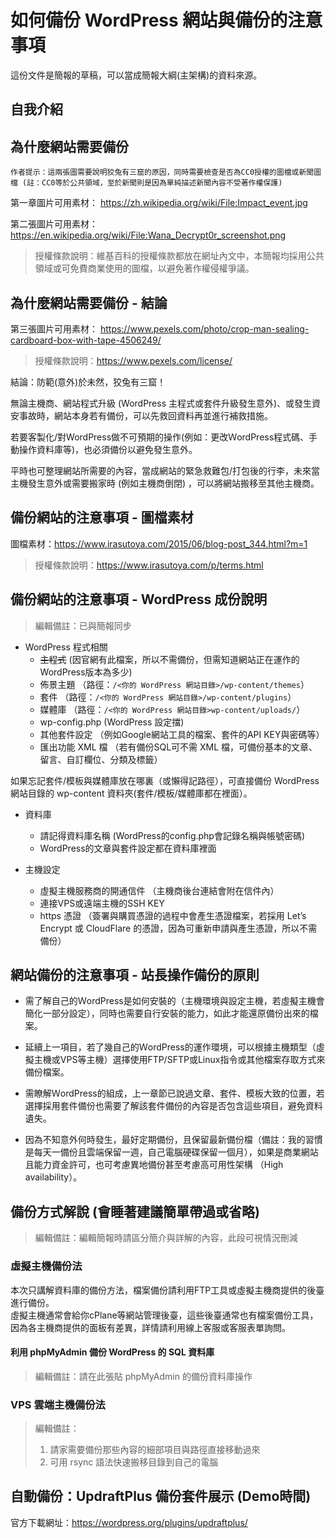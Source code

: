 # 如何備份 WordPress 網站與備份的注意事項

這份文件是簡報的草稿，可以當成簡報大綱(主架構)的資料來源。

## 自我介紹


## 為什麼網站需要備份

    作者提示：這兩張圖需要說明狡兔有三窟的原因，同時需要檢查是否為CC0授權的圖檔或新聞圖檔 (註：CC0等於公共領域，至於新聞則是因為單純描述新聞內容不受著作權保護)

第一章圖片可用素材：
https://zh.wikipedia.org/wiki/File:Impact_event.jpg

第二張圖片可用素材：  
https://en.wikipedia.org/wiki/File:Wana_Decrypt0r_screenshot.png

> 授權條款說明：維基百科的授權條款都放在網址內文中，本簡報均採用公共領域或可免費商業使用的圖檔，以避免著作權侵權爭議。

## 為什麼網站需要備份 - 結論

第三張圖片可用素材：
https://www.pexels.com/photo/crop-man-sealing-cardboard-box-with-tape-4506249/

> 授權條款說明：https://www.pexels.com/license/

結論：防範(意外)於未然，狡兔有三窟！  

無論主機商、網站程式升級 (WordPress 主程式或套件升級發生意外)、或發生資安事故時，網站本身若有備份，可以先救回資料再並進行補救措施。  

若要客製化/對WordPress做不可預期的操作(例如：更改ＷordPress程式碼、手動操作資料庫等)，也必須備份以避免發生意外。  

平時也可整理網站所需要的內容，當成網站的緊急救難包/打包後的行李，未來當主機發生意外或需要搬家時 (例如主機商倒閉) ，可以將網站搬移至其他主機商。


## 備份網站的注意事項 - 圖檔素材

圖檔素材：https://www.irasutoya.com/2015/06/blog-post_344.html?m=1

> 授權條款說明：https://www.irasutoya.com/p/terms.html

## 備份網站的注意事項 - WordPress 成份說明

> 編輯備註：已與簡報同步

* WordPress 程式相關
    * ~~主程式~~ (因官網有此檔案，所以不需備份，但需知道網站正在運作的WordPress版本為多少)
    * 佈景主題 （路徑：`/<你的 WordPress 網站目錄>/wp-content/themes`）
    * 套件 （路徑：`/<你的 WordPress 網站目錄>/wp-content/plugins`）
    * 媒體庫 （路徑：`/<你的 WordPress 網站目錄>wp-content/uploads/`）
    * wp-config.php (WordPress 設定擋)
    * 其他套件設定 （例如Google網站工具的檔案、套件的API KEY與密碼等）
    * 匯出功能 XML 檔 （若有備份SQL可不需 XML 檔，可備份基本的文章、留言、自訂欄位、分類及標籤）

如果忘記套件/模板與媒體庫放在哪裏（或懶得記路徑），可直接備份 WordPress 網站目錄的 wp-content 資料夾(套件/模板/媒體庫都在裡面）。

* 資料庫
    * 請記得資料庫名稱 (WordPress的config.php會記錄名稱與帳號密碼) 
    * WordPress的文章與套件設定都在資料庫裡面

* 主機設定
    * 虛擬主機服務商的開通信件 （主機商後台連結會附在信件內）
    * 連接VPS或遠端主機的SSH KEY
    * https 憑證 （簽署與購買憑證的過程中會產生憑證檔案，若採用 Let’s Encrypt 或 CloudFlare 的憑證，因為可重新申請與產生憑證，所以不需備份）


## 網站備份的注意事項 - 站長操作備份的原則

* 需了解自己的ＷordPress是如何安裝的（主機環境與設定主機，若虛擬主機會簡化一部分設定），同時也需要自行安裝的能力，如此才能還原備份出來的檔案。

* 延續上一項目，若了幾自己的ＷordPress的運作環境，可以根據主機類型（虛擬主機或VPS等主機）選擇使用FTP/SFTP或Linux指令或其他檔案存取方式來備份檔案。

* 需瞭解ＷordPress的組成，上一章節已說過文章、套件、模板大致的位置，若選擇採用套件備份也需要了解該套件備份的內容是否包含這些項目，避免資料遺失。

* 因為不知意外何時發生，最好定期備份，且保留最新備份檔（備註：我的習慣是每天一備份且雲端保留一週，自己電腦硬碟保留一個月），如果是商業網站且能力資金許可，也可考慮異地備份甚至考慮高可用性架構 （High availability）。


## 備份方式解說 (會睡著建議簡單帶過或省略)
> 編輯備註：編輯簡報時請區分簡介與詳解的內容，此段可視情況刪減

### 虛擬主機備份法
本次只講解資料庫的備份方法，檔案備份請利用FTP工具或虛擬主機商提供的後臺進行備份。  
虛擬主機通常會給你cPlane等網站管理後臺，這些後臺通常也有檔案備份工具，因為各主機商提供的面板有差異，詳情請利用線上客服或客服表單詢問。

#### 利用 phpMyAdmin 備份 WordPress 的 SQL 資料庫
> 編輯備註：請在此張貼 phpMyAdmin 的備份資料庫操作

### VPS 雲端主機備份法
> 編輯備註：
> 1. 請家需要備份那些內容的細部項目與路徑直接移動過來
> 2. 可用 rsync 語法快速搬移目錄到自己的電腦

## 自動備份：UpdraftPlus 備份套件展示 (Demo時間)
官方下載網址：https://wordpress.org/plugins/updraftplus/
